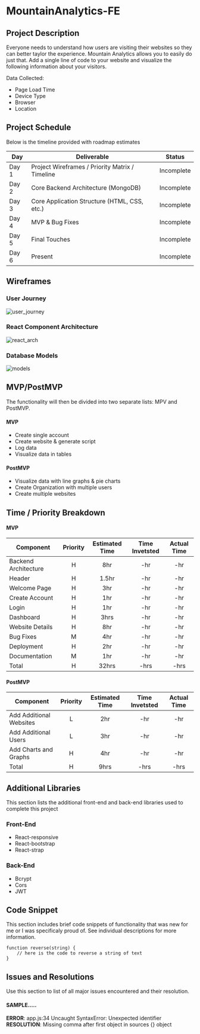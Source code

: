 # MountainAnalytics-FE

## Project Description

Everyone needs to understand how users are visiting their websites so they can better taylor the experience. Mountain Analytics allows you to easily do just that. Add a single line of code to your website and visualize the following information about your visitors. 

Data Collected:
* Page Load Time
* Device Type
* Browser
* Location

## Project Schedule

Below is the timeline provided with roadmap estimates

|  Day | Deliverable | Status
|---|---| ---|
|Day 1| Project Wireframes / Priority Matrix / Timeline | Incomplete
|Day 2| Core Backend Architecture (MongoDB) | Incomplete
|Day 3| Core Application Structure (HTML, CSS, etc.) | Incomplete
|Day 4| MVP & Bug Fixes | Incomplete
|Day 5| Final Touches | Incomplete
|Day 6| Present | Incomplete

## Wireframes

### User Journey
![user_journey](https://res.cloudinary.com/doaftkgbv/image/upload/v1588942864/UserJourney_oxk5fs.png)

### React Component Architecture
![react_arch](https://res.cloudinary.com/doaftkgbv/image/upload/v1588942864/React_Arch_lxe2of.png)

### Database Models
![models](https://res.cloudinary.com/doaftkgbv/image/upload/v1588942862/DB_Models_lktmkh.png)

## MVP/PostMVP

The functionality will then be divided into two separate lists: MPV and PostMVP.

#### MVP

- Create single account
- Create website & generate script 
- Log data 
- Visualize data in tables

#### PostMVP 

- Visualize data with line graphs & pie charts
- Create Organization with multiple users
- Create multiple websites 

## Time / Priority Breakdown

#### MVP
| Component | Priority | Estimated Time | Time Invetsted | Actual Time |
| --- | :---: |  :---: | :---: | :---: |
| Backend Architecture | H | 8hr | -hr | -hr|
| Header | H | 1.5hr | -hr | -hr|
| Welcome Page | H | 3hr | -hr | -hr|
| Create Account | H | 1hr| -hr | -hr |
| Login | H | 1hr | -hr | -hr|
| Dashboard | H | 3hrs| -hr | -hr |
| Website Details | H | 8hr | -hr | -hr|
| Bug Fixes | M | 4hr | -hr | -hr|
| Deployment | H | 2hr | -hr | -hr|
| Documentation | M | 1hr | -hr | -hr|
| Total | H | 32hrs| -hrs | -hrs |

#### PostMVP
| Component | Priority | Estimated Time | Time Invetsted | Actual Time |
| --- | :---: |  :---: | :---: | :---: |
| Add Additional Websites | L | 2hr | -hr | -hr|
| Add Additional Users | L | 3hr | -hr | -hr|
| Add Charts and Graphs | H | 4hr | -hr | -hr|
| Total | H | 9hrs| -hrs | -hrs |

## Additional Libraries
This section lists the additional front-end and back-end libraries used to complete this project

### Front-End
* React-responsive
* React-bootstrap
* React-strap

### Back-End
* Bcrypt
* Cors
* JWT

## Code Snippet

This section includes brief code snippets of functionality that was new for me or I was specificaly proud of. See individual descriptions for more information. 

```
function reverse(string) {
	// here is the code to reverse a string of text
}
```

## Issues and Resolutions
 Use this section to list of all major issues encountered and their resolution.

#### SAMPLE.....
**ERROR**: app.js:34 Uncaught SyntaxError: Unexpected identifier                                
**RESOLUTION**: Missing comma after first object in sources {} object
